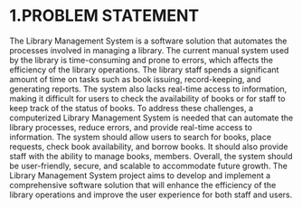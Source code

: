 # 1.PROBLEM STATEMENT

The Library Management System is a software solution that automates the processes involved in managing a library. The current manual system used by the library is time-consuming and prone to errors, which affects the efficiency of the library operations. The library staff spends a significant amount of time on tasks such as book issuing, record-keeping, and generating reports. The system also lacks real-time access to information, making it difficult for users to check the availability of books or for staff to keep track of the status of books. 
To address these challenges, a computerized Library Management System is needed that can automate the library processes, reduce errors, and provide real-time access to information. The system should allow users to search for books, place requests, check book availability, and borrow books. It should also provide staff with the ability to manage books, members. Overall, the system should be user-friendly, secure, and scalable to accommodate future growth. 
The Library Management System project aims to develop and implement a comprehensive software solution that will enhance the efficiency of the library operations and improve the user experience for both staff and users.







